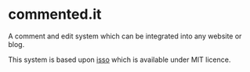 commented.it
============

A comment and edit system which can be integrated into any website or blog.

This system is based upon [isso](https://github.com/posativ/isso) which is available under MIT licence.
